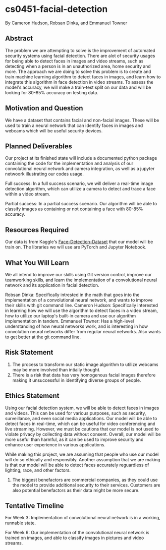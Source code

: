 # cs0451-facial-detection
By Cameron Hudson, Robsan Dinka, and Emmanuel Towner

## Abstract

The problem we are attempting to solve is the improvement of automated security systems using facial detection. There are alot of security usages for being able to detect faces in images and video streams, such as detecting when a person is in an unauthorized area, home security and more. The approach we are doing to solve this problem is to create and train machine learning algorithm to detect faces in images, and learn how to integrate this algorithm in face detection in video streams. To assess the model's accuracy, we will make a train-test split on our data and  will be looking for 80-85% accuracy on testing data. 


## Motivation and Question

We have a dataset that contains facial and non-facial images. These will be used to train a neural network that can identify
faces in images and webcams which will be useful security devices.

## Planned Deliverables
Our project at its finished state will include a documented python package containing the code for the implementation and analysis of our convolutional neural network and camera integration, as well as a jupyter netwoork illustrating our codes usage.

Full success: In a full success scenario, we will deliver a real-time image detection algorithm, which can utilize a camera to detect and trace a face within a video stream.

Partial success: In a partial success scenario. Our algorithm will be able to classify images as containing or not containing a face with 80-85% accuracy.

## Resources Required

Our data is from Kaggle's [Face-Detection-Dataset](https://www.kaggle.com/datasets/fareselmenshawii/face-detection-dataset) that our model will be train on. The libraries we will use are PyTorch and Jupyter Notebook.

## What You Will Learn
We all intend to improve our skills using Git version control, improve our teamworking skills, and learn the implementation of a convolutional neural network and
its application in facial detection.

Robsan Dinka: Specifically intrested in the math that goes into the implementation of a convolutional neural network, and wants to improve their skills with git command line. 
Cameron Hudson: Specifically interested in learning how we will use the algorithm to detect faces in a video stream, how to utilize our laptop's built-in camera and use our algorithm implementation in tandem. 
Emmanuel Towner: Has a high-level understanding of how neural networks work, and is interesting in how convolution neural networks differ from regular neural networks. Also wants to get better at the git command line.


## Risk Statement

1. The process to transform our static image algorithm to utilize webcams may be more involved than intially thought.
2. There is a risk that data has very homogenous facial images therefore making it unsuccessful in identifying diverse groups of people. 

## Ethics Statement
Using our facial detection system, we will be able to detect faces in images and videos. This can be used for various purposes, such as security, surveillance, and even social media applications. Our model will be able to detect faces in real-time, which can be useful for video conferencing and live streaming. However, we must be cautions that our model is not used to violate privacy by collecting data without consent. Overall, our model will be more useful than harmful, as it can be used to improve security and enhance user experience in various applications.

While making this project, we are assuming that people who use our model will do so ethically and responsibly. Another assumption that we are making is that our model will be able to detect faces accurately reguardless of lighting, race, and other factors. 

1. The biggest benefactors are commercial companies, as they could use the model to provide additional security to their services. Customers are also potential benefactors as their data might be more secure. 


## Tentative Timeline
For Week 3: Implementation of convolutional neural network is in a working, runnable state.

For Week 6: Our implementation of the convolutional neural network is trained on images, and able to classify images in pictures and video streams.
